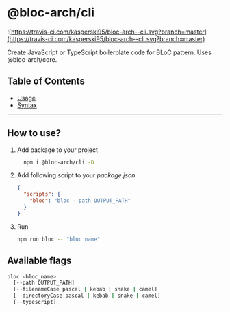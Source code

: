 # @bloc-arch/cli <!-- omit in toc -->
![https://travis-ci.com/kasperski95/bloc-arch--cli.svg?branch=master](https://travis-ci.com/kasperski95/bloc-arch--cli.svg?branch=master)

Create JavaScript or TypeScript boilerplate code for BLoC pattern. Uses @bloc-arch/core.

## Table of Contents <!-- omit in toc -->
- [Usage](#usage)
- [Syntax](#syntax)

---

## How to use?
1. Add package to your project
    ```sh
      npm i @bloc-arch/cli -D
    ```
2. Add following script to your *package.json*
    ```json
    {
      "scripts": {
        "bloc": "bloc --path OUTPUT_PATH"
      }
    }
    ```
3. Run
    ```sh
    npm run bloc -- "bloc name"
    ```

## Available flags
```sh
bloc <bloc_name>
  [--path OUTPUT_PATH]
  [--filenameCase pascal | kebab | snake | camel]
  [--directoryCase pascal | kebab | snake | camel]
  [--typescript]
```
